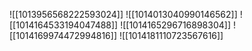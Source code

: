 ![[1013956568222593024]]
![[1014013040990146562]]
![[1014164533194047488]]
![[1014165296716898304]]
![[1014169974472994816]]
![[1014181110723567616]]
